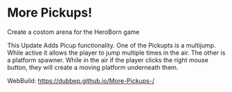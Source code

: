 # More Pickups!
Create a costom arena for the HeroBorn game
 
This Update Adds Picup functionality. One of the Pickupts is a multijump. While active it allows the player to jump multiple times in the air. The other is a platform spawner. While in the air if the player clicks the right mouse button, they will create a moving platform underneath them.

WebBuild: https://dubbep.github.io/More-Pickups-/
